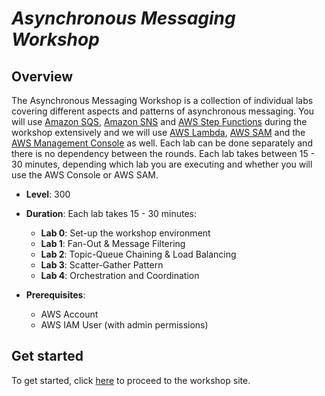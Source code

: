 <!--                                                                                       -->
<!-- Copyright 2018 Amazon.com, Inc. or its affiliates. All Rights Reserved.               -->
<!--                                                                                       -->
<!-- Permission is hereby granted, free of charge, to any person obtaining a copy of this  -->
<!-- software and associated documentation files (the "Software"), to deal in the Software -->
<!-- without restriction, including without limitation the rights to use, copy, modify,    -->
<!-- merge, publish, distribute, sublicense, and/or sell copies of the Software, and to    -->
<!-- permit persons to whom the Software is furnished to do so.                            -->
<!--                                                                                       -->
<!-- THE SOFTWARE IS PROVIDED "AS IS", WITHOUT WARRANTY OF ANY KIND, EXPRESS OR IMPLIED,   -->
<!-- INCLUDING BUT NOT LIMITED TO THE WARRANTIES OF MERCHANTABILITY, FITNESS FOR A         -->
<!-- PARTICULAR PURPOSE AND NONINFRINGEMENT. IN NO EVENT SHALL THE AUTHORS OR COPYRIGHT    -->
<!-- HOLDERS BE LIABLE FOR ANY CLAIM, DAMAGES OR OTHER LIABILITY, WHETHER IN AN ACTION     -->
<!-- OF CONTRACT, TORT OR OTHERWISE, ARISING FROM, OUT OF OR IN CONNECTION WITH THE        -->
<!-- SOFTWARE OR THE USE OR OTHER DEALINGS IN THE SOFTWARE.                                -->
<!--                                                                                       -->
# ___Asynchronous Messaging Workshop___

## Overview

The Asynchronous Messaging Workshop is a collection of individual labs covering different aspects and patterns of asynchronous messaging. You will use [Amazon SQS](https://aws.amazon.com/sqs/), [Amazon SNS](https://aws.amazon.com/sns/) and [AWS Step Functions](https://aws.amazon.com/step-functions/) during the workshop extensively and we will use [AWS Lambda](https://aws.amazon.com/lambda/), [AWS SAM](https://aws.amazon.com/serverless/sam/) and the [AWS Management Console](https://aws.amazon.com/console/) as well. Each lab can be done separately and there is no dependency between the rounds. Each lab takes between 15 - 30 minutes, depending which lab you are executing and whether you will use the AWS Console or AWS SAM.

* **Level**: 300
* **Duration**: Each lab takes 15 - 30 minutes:
  * **Lab 0**: Set-up the workshop environment
  * **Lab 1**: Fan-Out & Message Filtering
  * **Lab 2**: Topic-Queue Chaining & Load Balancing
  * **Lab 3**: Scatter-Gather Pattern
  * **Lab 4**: Orchestration and Coordination

* **Prerequisites**:
  * AWS Account
  * AWS IAM User (with admin permissions)

## Get started

To get started, click [here](https://async-messaging.workshop.aws/) to proceed to the workshop site.
